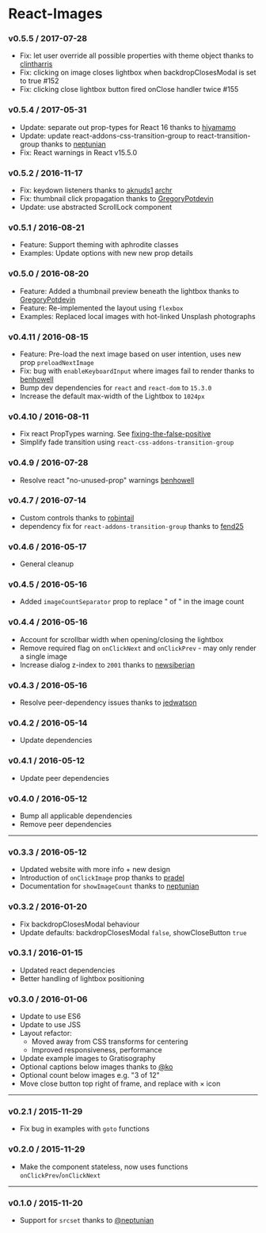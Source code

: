 # React-Images

### v0.5.5 / 2017-07-28
- Fix: let user override all possible properties with theme object thanks to [clintharris](https://github.com/clintharris)
- Fix: clicking on image closes lightbox when backdropClosesModal is set to true #152
- Fix: clicking close lightbox button fired onClose handler twice #155

### v0.5.4 / 2017-05-31
- Update: separate out prop-types for React 16 thanks to [hiyamamo](https:github.com/hiyamamo)
- Update: update react-addons-css-transition-group to react-transition-group thanks to [neptunian](https://github.com/neptunian)
- Fix: React warnings in React v15.5.0

### v0.5.2 / 2016-11-17
- Fix: keydown listeners thanks to [aknuds1](https:github.com/aknuds1) [archr](https:github.com/archr)
- Fix: thumbnail click propagation thanks to [GregoryPotdevin](https://github.com/GregoryPotdevin)
- Update: use abstracted ScrollLock component

### v0.5.1 / 2016-08-21
* Feature: Support theming with aphrodite classes
* Examples: Update options with new new prop details

### v0.5.0 / 2016-08-20
* Feature: Added a thumbnail preview beneath the lightbox thanks to [GregoryPotdevin](https://github.com/GregoryPotdevin)
* Feature: Re-implemented the layout using `flexbox`
* Examples: Replaced local images with hot-linked Unsplash photographs

### v0.4.11 / 2016-08-15
* Feature: Pre-load the next image based on user intention, uses new prop `preloadNextImage`
* Fix: bug with `enableKeyboardInput` where images fail to render thanks to [benhowell](https://github.com/benhowell)
* Bump dev dependencies for `react` and `react-dom` to `15.3.0`
* Increase the default max-width of the Lightbox to `1024px`

### v0.4.10 / 2016-08-11
* Fix react PropTypes warning. See [fixing-the-false-positive](https://facebook.github.io/react/warnings/dont-call-proptypes.html#fixing-the-false-positive-in-third-party-proptypes)
* Simplify fade transition using `react-css-addons-transition-group`

### v0.4.9 / 2016-07-28
* Resolve react "no-unused-prop" warnings [benhowell](https://github.com/benhowell)

### v0.4.7 / 2016-07-14
* Custom controls thanks to [robintail](https://github.com/robintail)
* dependency fix for `react-addons-transition-group` thanks to [fend25](https://github.com/fend25)

### v0.4.6 / 2016-05-17
* General cleanup

### v0.4.5 / 2016-05-16
* Added `imageCountSeparator` prop to replace " of " in the image count

### v0.4.4 / 2016-05-16
* Account for scrollbar width when opening/closing the lightbox
* Remove required flag on `onClickNext` and `onClickPrev` - may only render a single image
* Increase dialog z-index to `2001` thanks to [newsiberian](https://github.com/newsiberian)

### v0.4.3 / 2016-05-16
* Resolve peer-dependency issues thanks to [jedwatson](https://github.com/jedwatson)

### v0.4.2 / 2016-05-14
* Update dependencies

### v0.4.1 / 2016-05-12
* Update peer dependencies

### v0.4.0 / 2016-05-12
* Bump all applicable dependencies
* Remove peer dependencies

* * *

### v0.3.3 / 2016-05-12
* Updated website with more info + new design
* Introduction of `onClickImage` prop thanks to [pradel](https://github.com/pradel)
* Documentation for `showImageCount` thanks to [neptunian](https://github.com/neptunian)

### v0.3.2 / 2016-01-20
* Fix backdropClosesModal behaviour
* Update defaults: backdropClosesModal `false`, showCloseButton `true`

### v0.3.1 / 2016-01-15
* Updated react dependencies
* Better handling of lightbox positioning

### v0.3.0 / 2016-01-06

* Update to use ES6
* Update to use JSS
* Layout refactor:
	- Moved away from CSS transforms for centering
	- Improved responsiveness, performance
* Update example images to Gratisography
* Optional captions below images thanks to [@ko](https://github.com/ko)
* Optional count below images e.g. "3 of 12"
* Move close button top right of frame, and replace with × icon

* * *

### v0.2.1 / 2015-11-29

* Fix bug in examples with `goto` functions

### v0.2.0 / 2015-11-29

* Make the component stateless, now uses functions `onClickPrev`/`onClickNext`

* * *

### v0.1.0 / 2015-11-20

* Support for `srcset` thanks to [@neptunian](https://github.com/neptunian)

